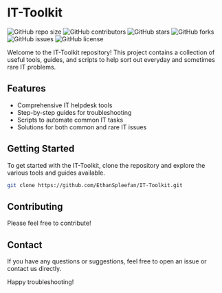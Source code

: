 # IT-Toolkit

![GitHub repo size](https://img.shields.io/github/repo-size/EthanSpleefan/IT-Toolkit)
![GitHub contributors](https://img.shields.io/github/contributors/EthanSpleefan/IT-Toolkit)
![GitHub stars](https://img.shields.io/github/stars/EthanSpleefan/IT-Toolkit?style=social)
![GitHub forks](https://img.shields.io/github/forks/EthanSpleefan/IT-Toolkit?style=social)
![GitHub issues](https://img.shields.io/github/issues/EthanSpleefan/IT-Toolkit)
![GitHub license](https://img.shields.io/github/license/EthanSpleefan/IT-Toolkit)

Welcome to the IT-Toolkit repository! This project contains a collection of useful tools, guides, and scripts to help sort out everyday and sometimes rare IT problems.

## Features

- Comprehensive IT helpdesk tools
- Step-by-step guides for troubleshooting
- Scripts to automate common IT tasks
- Solutions for both common and rare IT issues

## Getting Started

To get started with the IT-Toolkit, clone the repository and explore the various tools and guides available.

```bash
git clone https://github.com/EthanSpleefan/IT-Toolkit.git
```

## Contributing

Please feel free to contribute!


## Contact

If you have any questions or suggestions, feel free to open an issue or contact us directly.

Happy troubleshooting!
